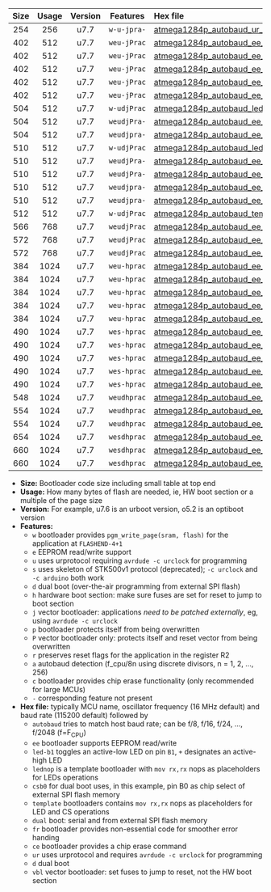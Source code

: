 |Size|Usage|Version|Features|Hex file|
|:-:|:-:|:-:|:-:|:--|
|254|256|u7.7|`w-u-jpra-`|[atmega1284p_autobaud_ur_vbl.hex](https://raw.githubusercontent.com/stefanrueger/urboot/main/bootloaders/atmega1284p/autobaud/atmega1284p_autobaud_ur_vbl.hex)|
|402|512|u7.7|`weu-jPrac`|[atmega1284p_autobaud_ee_led+b5_fr_ce_ur_vbl.hex](https://raw.githubusercontent.com/stefanrueger/urboot/main/bootloaders/atmega1284p/autobaud/atmega1284p_autobaud_ee_led+b5_fr_ce_ur_vbl.hex)|
|402|512|u7.7|`weu-jPrac`|[atmega1284p_autobaud_ee_led+b7_fr_ce_ur_vbl.hex](https://raw.githubusercontent.com/stefanrueger/urboot/main/bootloaders/atmega1284p/autobaud/atmega1284p_autobaud_ee_led+b7_fr_ce_ur_vbl.hex)|
|402|512|u7.7|`weu-jPrac`|[atmega1284p_autobaud_ee_led+c7_fr_ce_ur_vbl.hex](https://raw.githubusercontent.com/stefanrueger/urboot/main/bootloaders/atmega1284p/autobaud/atmega1284p_autobaud_ee_led+c7_fr_ce_ur_vbl.hex)|
|402|512|u7.7|`weu-jPrac`|[atmega1284p_autobaud_ee_led+d7_fr_ce_ur_vbl.hex](https://raw.githubusercontent.com/stefanrueger/urboot/main/bootloaders/atmega1284p/autobaud/atmega1284p_autobaud_ee_led+d7_fr_ce_ur_vbl.hex)|
|402|512|u7.7|`weu-jPrac`|[atmega1284p_autobaud_ee_lednop_fr_ce_ur_vbl.hex](https://raw.githubusercontent.com/stefanrueger/urboot/main/bootloaders/atmega1284p/autobaud/atmega1284p_autobaud_ee_lednop_fr_ce_ur_vbl.hex)|
|504|512|u7.7|`w-udjPrac`|[atmega1284p_autobaud_led+c7_csb3_dual_fr_ce_ur_vbl.hex](https://raw.githubusercontent.com/stefanrueger/urboot/main/bootloaders/atmega1284p/autobaud/atmega1284p_autobaud_led+c7_csb3_dual_fr_ce_ur_vbl.hex)|
|504|512|u7.7|`weudjPra-`|[atmega1284p_autobaud_ee_led+c7_csb3_dual_ur_vbl.hex](https://raw.githubusercontent.com/stefanrueger/urboot/main/bootloaders/atmega1284p/autobaud/atmega1284p_autobaud_ee_led+c7_csb3_dual_ur_vbl.hex)|
|504|512|u7.7|`weudjpra-`|[atmega1284p_autobaud_ee_led+c7_csb3_dual_fr_ur_vbl.hex](https://raw.githubusercontent.com/stefanrueger/urboot/main/bootloaders/atmega1284p/autobaud/atmega1284p_autobaud_ee_led+c7_csb3_dual_fr_ur_vbl.hex)|
|510|512|u7.7|`w-udjPrac`|[atmega1284p_autobaud_led+d7_csc7_dual_fr_ce_ur_vbl.hex](https://raw.githubusercontent.com/stefanrueger/urboot/main/bootloaders/atmega1284p/autobaud/atmega1284p_autobaud_led+d7_csc7_dual_fr_ce_ur_vbl.hex)|
|510|512|u7.7|`weudjPra-`|[atmega1284p_autobaud_ee_led+d7_csc7_dual_ur_vbl.hex](https://raw.githubusercontent.com/stefanrueger/urboot/main/bootloaders/atmega1284p/autobaud/atmega1284p_autobaud_ee_led+d7_csc7_dual_ur_vbl.hex)|
|510|512|u7.7|`weudjPra-`|[atmega1284p_autobaud_ee_template_dual_ur_vbl.hex](https://raw.githubusercontent.com/stefanrueger/urboot/main/bootloaders/atmega1284p/autobaud/atmega1284p_autobaud_ee_template_dual_ur_vbl.hex)|
|510|512|u7.7|`weudjpra-`|[atmega1284p_autobaud_ee_led+d7_csc7_dual_fr_ur_vbl.hex](https://raw.githubusercontent.com/stefanrueger/urboot/main/bootloaders/atmega1284p/autobaud/atmega1284p_autobaud_ee_led+d7_csc7_dual_fr_ur_vbl.hex)|
|510|512|u7.7|`weudjpra-`|[atmega1284p_autobaud_ee_template_dual_fr_ur_vbl.hex](https://raw.githubusercontent.com/stefanrueger/urboot/main/bootloaders/atmega1284p/autobaud/atmega1284p_autobaud_ee_template_dual_fr_ur_vbl.hex)|
|512|512|u7.7|`w-udjPrac`|[atmega1284p_autobaud_template_dual_fr_ce_ur_vbl.hex](https://raw.githubusercontent.com/stefanrueger/urboot/main/bootloaders/atmega1284p/autobaud/atmega1284p_autobaud_template_dual_fr_ce_ur_vbl.hex)|
|566|768|u7.7|`weudjPrac`|[atmega1284p_autobaud_ee_led+c7_csb3_dual_fr_ce_ur_vbl.hex](https://raw.githubusercontent.com/stefanrueger/urboot/main/bootloaders/atmega1284p/autobaud/atmega1284p_autobaud_ee_led+c7_csb3_dual_fr_ce_ur_vbl.hex)|
|572|768|u7.7|`weudjPrac`|[atmega1284p_autobaud_ee_led+d7_csc7_dual_fr_ce_ur_vbl.hex](https://raw.githubusercontent.com/stefanrueger/urboot/main/bootloaders/atmega1284p/autobaud/atmega1284p_autobaud_ee_led+d7_csc7_dual_fr_ce_ur_vbl.hex)|
|572|768|u7.7|`weudjPrac`|[atmega1284p_autobaud_ee_template_dual_fr_ce_ur_vbl.hex](https://raw.githubusercontent.com/stefanrueger/urboot/main/bootloaders/atmega1284p/autobaud/atmega1284p_autobaud_ee_template_dual_fr_ce_ur_vbl.hex)|
|384|1024|u7.7|`weu-hprac`|[atmega1284p_autobaud_ee_led+b5_fr_ce_ur.hex](https://raw.githubusercontent.com/stefanrueger/urboot/main/bootloaders/atmega1284p/autobaud/atmega1284p_autobaud_ee_led+b5_fr_ce_ur.hex)|
|384|1024|u7.7|`weu-hprac`|[atmega1284p_autobaud_ee_led+b7_fr_ce_ur.hex](https://raw.githubusercontent.com/stefanrueger/urboot/main/bootloaders/atmega1284p/autobaud/atmega1284p_autobaud_ee_led+b7_fr_ce_ur.hex)|
|384|1024|u7.7|`weu-hprac`|[atmega1284p_autobaud_ee_led+c7_fr_ce_ur.hex](https://raw.githubusercontent.com/stefanrueger/urboot/main/bootloaders/atmega1284p/autobaud/atmega1284p_autobaud_ee_led+c7_fr_ce_ur.hex)|
|384|1024|u7.7|`weu-hprac`|[atmega1284p_autobaud_ee_led+d7_fr_ce_ur.hex](https://raw.githubusercontent.com/stefanrueger/urboot/main/bootloaders/atmega1284p/autobaud/atmega1284p_autobaud_ee_led+d7_fr_ce_ur.hex)|
|384|1024|u7.7|`weu-hprac`|[atmega1284p_autobaud_ee_lednop_fr_ce_ur.hex](https://raw.githubusercontent.com/stefanrueger/urboot/main/bootloaders/atmega1284p/autobaud/atmega1284p_autobaud_ee_lednop_fr_ce_ur.hex)|
|490|1024|u7.7|`wes-hprac`|[atmega1284p_autobaud_ee_led+b5_fr_ce.hex](https://raw.githubusercontent.com/stefanrueger/urboot/main/bootloaders/atmega1284p/autobaud/atmega1284p_autobaud_ee_led+b5_fr_ce.hex)|
|490|1024|u7.7|`wes-hprac`|[atmega1284p_autobaud_ee_led+b7_fr_ce.hex](https://raw.githubusercontent.com/stefanrueger/urboot/main/bootloaders/atmega1284p/autobaud/atmega1284p_autobaud_ee_led+b7_fr_ce.hex)|
|490|1024|u7.7|`wes-hprac`|[atmega1284p_autobaud_ee_led+c7_fr_ce.hex](https://raw.githubusercontent.com/stefanrueger/urboot/main/bootloaders/atmega1284p/autobaud/atmega1284p_autobaud_ee_led+c7_fr_ce.hex)|
|490|1024|u7.7|`wes-hprac`|[atmega1284p_autobaud_ee_led+d7_fr_ce.hex](https://raw.githubusercontent.com/stefanrueger/urboot/main/bootloaders/atmega1284p/autobaud/atmega1284p_autobaud_ee_led+d7_fr_ce.hex)|
|490|1024|u7.7|`wes-hprac`|[atmega1284p_autobaud_ee_lednop_fr_ce.hex](https://raw.githubusercontent.com/stefanrueger/urboot/main/bootloaders/atmega1284p/autobaud/atmega1284p_autobaud_ee_lednop_fr_ce.hex)|
|548|1024|u7.7|`weudhprac`|[atmega1284p_autobaud_ee_led+c7_csb3_dual_fr_ce_ur.hex](https://raw.githubusercontent.com/stefanrueger/urboot/main/bootloaders/atmega1284p/autobaud/atmega1284p_autobaud_ee_led+c7_csb3_dual_fr_ce_ur.hex)|
|554|1024|u7.7|`weudhprac`|[atmega1284p_autobaud_ee_led+d7_csc7_dual_fr_ce_ur.hex](https://raw.githubusercontent.com/stefanrueger/urboot/main/bootloaders/atmega1284p/autobaud/atmega1284p_autobaud_ee_led+d7_csc7_dual_fr_ce_ur.hex)|
|554|1024|u7.7|`weudhprac`|[atmega1284p_autobaud_ee_template_dual_fr_ce_ur.hex](https://raw.githubusercontent.com/stefanrueger/urboot/main/bootloaders/atmega1284p/autobaud/atmega1284p_autobaud_ee_template_dual_fr_ce_ur.hex)|
|654|1024|u7.7|`wesdhprac`|[atmega1284p_autobaud_ee_led+c7_csb3_dual_fr_ce.hex](https://raw.githubusercontent.com/stefanrueger/urboot/main/bootloaders/atmega1284p/autobaud/atmega1284p_autobaud_ee_led+c7_csb3_dual_fr_ce.hex)|
|660|1024|u7.7|`wesdhprac`|[atmega1284p_autobaud_ee_led+d7_csc7_dual_fr_ce.hex](https://raw.githubusercontent.com/stefanrueger/urboot/main/bootloaders/atmega1284p/autobaud/atmega1284p_autobaud_ee_led+d7_csc7_dual_fr_ce.hex)|
|660|1024|u7.7|`wesdhprac`|[atmega1284p_autobaud_ee_template_dual_fr_ce.hex](https://raw.githubusercontent.com/stefanrueger/urboot/main/bootloaders/atmega1284p/autobaud/atmega1284p_autobaud_ee_template_dual_fr_ce.hex)|

- **Size:** Bootloader code size including small table at top end
- **Usage:** How many bytes of flash are needed, ie, HW boot section or a multiple of the page size
- **Version:** For example, u7.6 is an urboot version, o5.2 is an optiboot version
- **Features:**
  + `w` bootloader provides `pgm_write_page(sram, flash)` for the application at `FLASHEND-4+1`
  + `e` EEPROM read/write support
  + `u` uses urprotocol requiring `avrdude -c urclock` for programming
  + `s` uses skeleton of STK500v1 protocol (deprecated); `-c urclock` and `-c arduino` both work
  + `d` dual boot (over-the-air programming from external SPI flash)
  + `h` hardware boot section: make sure fuses are set for reset to jump to boot section
  + `j` vector bootloader: applications *need to be patched externally*, eg, using `avrdude -c urclock`
  + `p` bootloader protects itself from being overwritten
  + `P` vector bootloader only: protects itself and reset vector from being overwritten
  + `r` preserves reset flags for the application in the register R2
  + `a` autobaud detection (f_cpu/8n using discrete divisors, n = 1, 2, ..., 256)
  + `c` bootloader provides chip erase functionality (only recommended for large MCUs)
  + `-` corresponding feature not present
- **Hex file:** typically MCU name, oscillator frequency (16 MHz default) and baud rate (115200 default) followed by
  + `autobaud` tries to match host baud rate; can be f/8, f/16, f/24, ..., f/2048 (f=F<sub>CPU</sub>)
  + `ee` bootloader supports EEPROM read/write
  + `led-b1` toggles an active-low LED on pin `B1`, `+` designates an active-high LED
  + `lednop` is a template bootloader with `mov rx,rx` nops as placeholders for LEDs operations
  + `csb0` for dual boot uses, in this example, pin B0 as chip select of external SPI flash memory
  + `template` bootloaders contains `mov rx,rx` nops as placeholders for LED and CS operations
  + `dual` boot: serial and from external SPI flash memory
  + `fr` bootloader provides non-essential code for smoother error handing
  + `ce` bootloader provides a chip erase command
  + `ur` uses urprotocol and requires `avrdude -c urclock` for programming
  + `d` dual boot
  + `vbl` vector bootloader: set fuses to jump to reset, not the HW boot section
